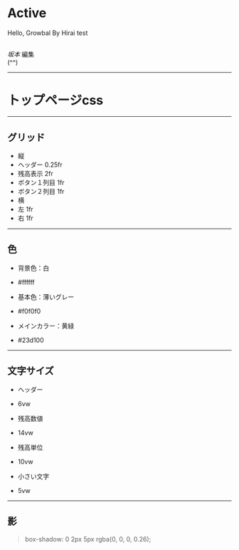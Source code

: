 # Active
Hello, Growbal By Hirai
test

##
*坂本*
編集  
(^^)  



---

# トップページcss

---
## グリッド
 - 縦
  - ヘッダー
   0.25fr
  - 残高表示
   2fr
  - ボタン１列目
   1fr
  - ボタン２列目
   1fr
 - 横
  - 左
   1fr
  - 右
   1fr

---

## 色
 - 背景色：白
  - #ffffff

 - 基本色：薄いグレー
  - #f0f0f0


 - メインカラー：黄緑
  - #23d100

---

## 文字サイズ
 - ヘッダー
  - 6vw

 - 残高数値
  - 14vw

 - 残高単位
  - 10vw

 - 小さい文字
  - 5vw

---

## 影
 >box-shadow: 0 2px 5px rgba(0, 0, 0, 0.26);
